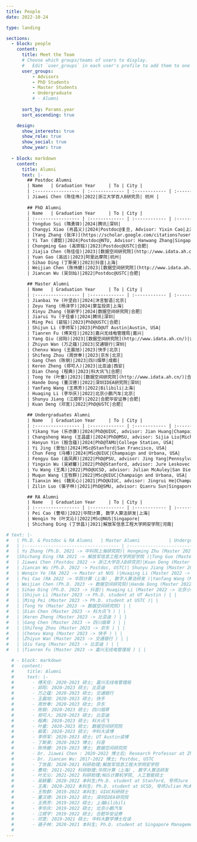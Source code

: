 ```yaml
---
title: People
date: 2022-10-24

type: landing

sections:
  - block: people
    content:
      title: Meet the Team
      # Choose which groups/teams of users to display.
      #   Edit `user_groups` in each user's profile to add them to one or more of these groups.
      user_groups:
          - Advisors
          - PhD Students
          - Master Students
          - Undergraduate
          # - Alumni
          
      sort_by: Params.year
      sort_ascending: true

    design:
      show_interests: true
      show_role: true
      show_social: true
      show_year: true
  
  - block: markdown
    content:
      title: Alumni
      text: |-
        ## Postdoc Alumni
        | Name   | Graduation Year     | To | City |
        | :----------------- | :------------- | :------------ | :------------ |
        | Jiawei Chen (陈佳伟)|2022|浙江大学百人B研究员| 杭州 |
        
        ## PhD Alumni
        | Name   | Graduation Year     | To | City |
        | :----------------- | :------------- | :------------ | :------------ |
        | Yongduo Sui (隋勇铎)|2024|腾讯|深圳|
        | Changyi Xiao (肖昌义)|2024|Postdoc@复旦, Advisor: Yixin Cao|上海|
        | [Yang Zhang (张洋)](https://scholar.google.com/citations?user=M9NcazMAAAAJ&hl=en)|2024|Postdoc@NUS, Advisor: Tat-Seng Chua|Singapore|
        | Yi Tan (谭懿)|2024|Postdoc@NTU, Advisor: Hanwang Zhang|Singapore|
        | Chongming Gao (高崇铭)|2023|Postdoc@USTC|合肥|
        | Jiajia Chen (陈佳佳)|2023|[数据空间研究院](http://www.idata.ah.cn/)|合肥|
        | Yuan Gao (高远)|2023|阿里达摩院|杭州|
        | Sihao Ding (丁斯昊)|2023|抖音|上海|
        | Weijian Chen (陈伟健)|2023|[数据空间研究院](http://www.idata.ah.cn/)|合肥|
        | Jiancan Wu (吴剑灿)|2022|Postdoc@USTC|合肥|

        ## Master Alumni
        | Name   | Graduation Year     | To | City |
        | :----------------- | :------------- | :------------ | :------------ |
        | Jianbai Ye (叶坚白)|2024|沐言智语|北京|
        | Zeyu Yang (杨泽宇)|2024|蒙玺投资|上海|
        | Xinyu Zhang (张新宇)|2024|数据空间研究院|合肥|
        | Jiarui Yu (于佳睿)|2024|腾讯|深圳|
        | Ming Pei (裴铭)|2023|PhD@USTC|合肥|
        | Shijun Li (李师军)|2023|PhD@UT Austin|Austin, USA|
        | Tianren Fu (傅天任)|2023|嘉兴无线电管理局|嘉兴|
        | Yang Qiu (邱阳)|2023|[数据空间研究院](http://www.idata.ah.cn/)|合肥|
        | Zhiyun Wan (万之蕴)|2023|交通银行|深圳|
        | Chenxu Wang (王晨旭)|2023|快手|北京|
        | Shifeng Zhou (周世奉)|2023|京东|北京|
        | Gang Chen (陈钢)|2023|四川烟草|成都|
        | Keren Zheng (郑可人)|2023|比亚迪|西安|
        | Dian Cheng (程典)|2023|科大讯飞|合肥|
        | Tong Ye (叶童)|2023|[数据空间研究院](http://www.idata.ah.cn/)|合肥|
        | Hande Dong (董汉德)|2022|深圳IDEA研究院|深圳|
        | Yanfang Wang (王燕芳)|2022|Bilibili|上海|
        | Huaqing Li (李华庆)|2022|北京小鹏汽车|北京|
        | Shunyu Jiang (江顺宇)|2022|合肥华安证券|合肥|
        | Kuan Deng (邓宽)|2022|PhD@USTC|合肥|

        ## Undergraduates Alumni
        | Name   | Graduation Year     | To | City |
        | :----------------- | :------------- | :------------ | :------------ |
        | Yikang Yue (乐亦康)|2024|PhD@UIUC, advisor: Jian Huang|Champaign and Urbana, USA|
        | Changsheng Wang (王昌盛)|2024|PhD@MSU, advisor: Sijia Liu|Michigan, USA|
        | Hanyun Yin (殷含蕴)|2024|PhD@TAMU|College Station, USA|
        | Yi Jing (景怡)|2024|MSc@Stanford|San Francisco, USA|
        | Chun Feng (冯椿)|2024|MSc@UIUC|Champaign and Urbana, USA|
        | Fengyu Gao (高凤舆)|2022|PhD@PSU, advisor: Jing Yang|Pennsylvania, USA|
        | Yingxin Wu (吴颖馨)|2022|PhD@Stanford, advisor: Jure Leskovec|San Francisco, USA|
        | Yu Wang (王禹)|2022|PhD@UCSD, advisor: Julian McAuley|San Diego, USA|
        | Muqun Wang (王牧群)|2022|MSc@UIUC|Champaign and Urbana, USA|
        | Tianxin Wei (魏天心)|2021|PhD@UIUC, advisor: Jingrui He|Champaign and Urbana, USA|
        | Zilin Luo (骆子林)|2021|PhD@SMU, advisor: Qianru Sun|Singapore|

        ## RA Alumni
        | Name   | Graduation Year     | To | City |
        | :----------------- | :------------- | :------------ | :------------ |
        | Pei Cao (曹培)|2022|华院计算, 数字人算法研发|上海|
        | Wenqin Ye (叶文沁)|2022|MSc@NUS|Singapore|
        | Shichang Ding (丁世昌)|2021|解放军信息工程大学网安学院|河南|

# text: |-
#   | Ph.D. & Postdoc & RA Alumni   | Master Alumni           | Undergrad Alumni              |
#   | :------------------------------------ | :------------------------------------ | :------------------------------------ |
#   | Yu Zhang (Ph.D. 2021 -> 中科院上海研究院)| Hongming Zhu (Master 2021 -> 安徽十锎信息科技 ) | Tianxin Wei (Undergrad 2021 -> Ph.D. student at UIUC )  |
#   |Shichang Ding (RA 2021 -> 解放军信息工程大学网安学院 )|Tong Guo (Master 2021 -> 快手科技 ) | Zilin Luo (Undergrad 2021 -> Ph.D. student at SMU ) |
#   | Jiawei Chen (Postdoc 2022 -> 浙江大学百人B研究员)|Kuan Deng (Master 2021 -> Ph.D. student at USTC )|Muqun Wang (Undergrad 2022 -> Master student at UIUC )|
#   | Jiancan Wu (Ph.D. 2022 -> Postdoc, USTC)| Shunyu Jiang (Master 2022 -> 合肥华安证券 ) |Yu Wang (Undergrad 2022 -> Ph.D. student at UCSD ) |
#   | Wenqin Ye (RA 2022 -> Master at NUS )|Huaqing Li (Master 2022 -> 北京小鹏汽车 )|Yinxin Wu (Undergrad 2022 -> Ph.D. student at Stanford )|
#   | Pei Cao (RA 2022 -> 华院计算（上海）, 数字人算法研发 )|Yanfang Wang (Master 2022 -> 上海bilibili )||
#   | Weijian Chen (Ph.D. 2023 -> 数据空间研究院)|Hande Dong (Master 2022 -> 深圳IDEA研究院 )| |
#   | Sihao Ding (Ph.D. 2023 -> 抖音)| Huaqing Li (Master 2022 -> 北京小鹏汽车 )|  |
#   | |Shijun Li (Master 2023 -> Ph.D. student at UT Austin ) | |
#   | |Ming Pei (Master 2023 -> Ph.D. student at USTC )| |
#   | |Tong Ye (Master 2023 -> 数据空间研究院) | |
#   | |Dian Chen (Master 2023 -> 科大讯飞 ) | |
#   | |Keren Zheng (Master 2023 -> 比亚迪 ) | |
#   | |Gang Chen (Master 2023 -> 四川烟草 ) | |
#   | |Shifeng Zhou (Master 2023 -> 京东 ) | |
#   | |Chenxu Wang (Master 2023 -> 快手 ) | |
#   | |Zhiyun Wan (Master 2023 -> 交通银行 ) | |
#   | |Qiu Yang (Master 2023 -> 比亚迪 ) | |
#   | |Tianren Fu (Master 2023 -> 嘉兴无线电管理局 ) | |

  # - block: markdown
  #   content:
  #     title: Alumni
  #     text: |-
  #       - 傅天任: 2020-2023 硕士; 嘉兴无线电管理局
  #       - 邱阳: 2020-2023 硕士; 比亚迪
  #       - 万之蕴: 2020-2023 硕士; 交通银行
  #       - 王晨旭: 2020-2023 硕士; 快手
  #       - 周世奉: 2020-2023 硕士; 京东
  #       - 陈钢: 2020-2023 硕士; 四川烟草
  #       - 郑可人: 2020-2023 硕士; 比亚迪
  #       - 程典: 2020-2023 硕士; 科大讯飞
  #       - 叶童: 2020-2023 硕士; 数据空间研究院
  #       - 裴茗: 2020-2023 硕士; 中科大读博
  #       - 李师军: 2020-2023 硕士; UT Austin读博
  #       - 丁斯昊: 2020-2023 博士; 抖音
  #       - 陈伟健: 2019-2023 博士; 数据空间研究院
  #       - Dr. Jiawei Chen : 2020-2022 博士后; Research Professor at Zhejiang University (浙江大学百人B研究员)
  #       - Dr. Jiancan Wu: 2017-2022 博士; Postdoc, USTC
  #       - 丁世昌: 2020-2021 科研助理;解放军信息工程大学网安学院
  #       - 曹培: 2021-2022 科研助理;华院计算（上海）, 数字人算法研发
  #       - 叶文沁: 2021-2022 科研助理;NUS计算机学院, 人工智能硕士
  #       - 吴颖馨: 2020-2022 本科生;Ph.D. student at Stanford, 导师Jure Leskovec
  #       - 王禹: 2020-2022 本科生; Ph.D. student at UCSD, 导师Julian McAuley
  #       - 王牧群: 2019-2022 本科生; UIUC科研硕士
  #       - 董汉德: 2019-2022 硕士; 深圳IDEA研究院
  #       - 王燕芳: 2019-2022 硕士; 上海bilibili
  #       - 李华庆: 2019-2022 硕士; 北京小鹏汽车
  #       - 江顺宇: 2019-2022 硕士; 合肥华安证券
  #       - 邓宽: 2019-2021 硕士; 中科大数学博士在读
  #       - 骆子林: 2020-2021 本科生; Ph.D. student at Singapore Management University
  #   
---
```

